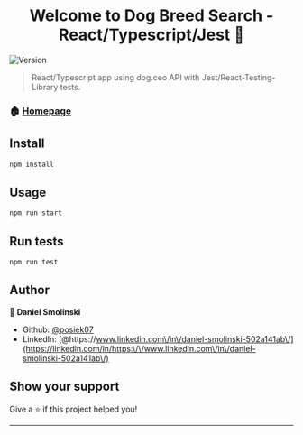 <h1 align="center">Welcome to Dog Breed Search - React/Typescript/Jest 👋</h1>
<p>
  <img alt="Version" src="https://img.shields.io/badge/version-0.1.0-blue.svg?cacheSeconds=2592000" />
</p>

> React/Typescript app using dog.ceo API with Jest/React-Testing-Library tests.

### 🏠 [Homepage](https://posiek07.github.io/dog-search-typescript-react)


## Install

```sh
npm install
```

## Usage

```sh
npm run start
```

## Run tests

```sh
npm run test
```

## Author

👤 **Daniel Smolinski**

* Github: [@posiek07](https://github.com/posiek07)
* LinkedIn: [@https:\/\/www.linkedin.com\/in\/daniel-smolinski-502a141ab\/](https://linkedin.com/in/https:\/\/www.linkedin.com\/in\/daniel-smolinski-502a141ab\/)

## Show your support

Give a ⭐️ if this project helped you!

***
